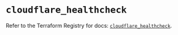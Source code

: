 # `cloudflare_healthcheck`

Refer to the Terraform Registry for docs: [`cloudflare_healthcheck`](https://registry.terraform.io/providers/cloudflare/cloudflare/4.12.0/docs/resources/healthcheck).
